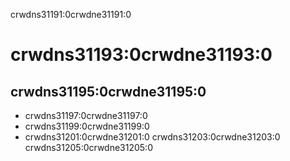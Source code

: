 crwdns31191:0crwdne31191:0
# crwdns31193:0crwdne31193:0

## crwdns31195:0crwdne31195:0

- crwdns31197:0crwdne31197:0
- crwdns31199:0crwdne31199:0
- crwdns31201:0crwdne31201:0 crwdns31203:0crwdne31203:0 crwdns31205:0crwdne31205:0
